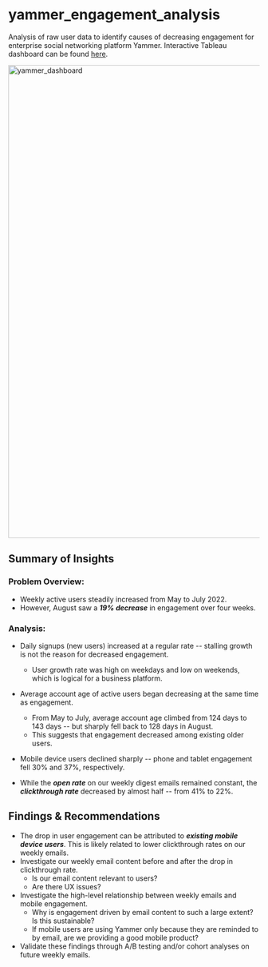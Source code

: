 # yammer_engagement_analysis
Analysis of raw user data to identify causes of decreasing engagement for enterprise social networking platform Yammer. Interactive Tableau dashboard can be found [here](https://public.tableau.com/views/YammerUserEngagementDashboard/UserEngagementDashboard?:language=en-US&publish=yes&:display_count=n&:origin=viz_share_link).

<img width="946" alt="yammer_dashboard" src="https://github.com/joshua-ht-cho/yammer_engagement_analysis/assets/134950540/f32e1ee3-bd66-4dea-89e0-0d2a4b6fde4c">

## Summary of Insights
### Problem Overview:
- Weekly active users steadily increased from May to July 2022.
- However, August saw a ***19% decrease*** in engagement over four weeks.

### Analysis:
- Daily signups (new users) increased at a regular rate -- stalling growth is not the reason for decreased engagement.
  - User growth rate was high on weekdays and low on weekends, which is logical for a business platform.
- Average account age of active users began decreasing at the same time as engagement.
  - From May to July, average account age climbed from 124 days to 143 days -- but sharply fell back to 128 days in August.
  - This suggests that engagement decreased among existing older users.

- Mobile device users declined sharply -- phone and tablet engagement fell 30% and 37%, respectively.
- While the ***open rate*** on our weekly digest emails remained constant, the ***clickthrough rate*** decreased by almost half -- from 41% to 22%.

## Findings & Recommendations
- The drop in user engagement can be attributed to ***existing mobile device users***. This is likely related to lower clickthrough rates on our weekly emails.
- Investigate our weekly email content before and after the drop in clickthrough rate.
  - Is our email content relevant to users?
  - Are there UX issues?
- Investigate the high-level relationship between weekly emails and mobile engagement.
  - Why is engagement driven by email content to such a large extent? Is this sustainable?
  - If mobile users are using Yammer only because they are reminded to by email, are we providing a good mobile product?
- Validate these findings through A/B testing and/or cohort analyses on future weekly emails.
